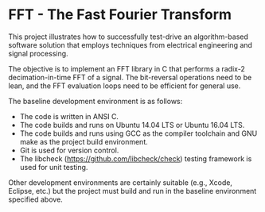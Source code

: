 # FFT - The Fast Fourier Transform

This project illustrates how to successfully test-drive an algorithm-based software solution that employs techniques from electrical engineering and signal processing.

The objective is to implement an FFT library in C that performs a radix-2 decimation-in-time FFT of a signal. The bit-reversal operations need to be lean, and the FFT evaluation loops need to be efficient for general use.

The baseline development environment is as follows:
* The code is written in ANSI C.
* The code builds and runs on Ubuntu 14.04 LTS or Ubuntu 16.04 LTS.
* The code builds and runs using GCC as the compiler toolchain and GNU make as the project build environment.
* Git is used for version control.
* The libcheck (https://github.com/libcheck/check) testing framework is used for unit testing.

Other development environments are certainly suitable (e.g., Xcode, Eclipse, etc.) but the project must build and run in the baseline environment specified above.
